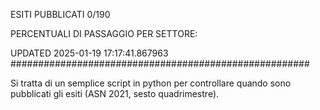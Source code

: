 ESITI PUBBLICATI 0/190 

PERCENTUALI DI PASSAGGIO PER SETTORE:

UPDATED 2025-01-19 17:17:41.867963
###################################################### 

Si tratta di un semplice script in python per controllare quando sono pubblicati gli esiti (ASN 2021, sesto quadrimestre).

